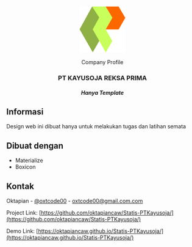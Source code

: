 <!-- PROJECT LOGO -->
<br />
<p align="center">
  <a href="https://github.com/oktapiancaw/Statis-PTKayusoja/">
    <img src="img/icon/logo-icon.png" alt="Logo" width="120" height="120">
  </a>

  <p align="center">Company Profile</p>
  <h3 align="center">PT KAYUSOJA REKSA PRIMA</h3>
  <h5 align="center">Hanya Template</h5>
</p>




## Informasi
Design web ini dibuat hanya untuk melakukan tugas dan latihan semata


## Dibuat dengan

* Materialize
* Boxicon

## Kontak

Oktapian - [@oxtcode00](https://www.instagram.com/oxtcode00) - oxtcode00@gmail.com.com

Project Link: [https://github.com/oktapiancaw/Statis-PTKayusoja/](https://github.com/oktapiancaw/Statis-PTKayusoja/)

Demo Link: [https://oktapiancaw.github.io/Statis-PTKayusoja/](https://oktapiancaw.github.io/Statis-PTKayusoja/)
